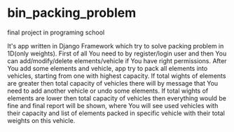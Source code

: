 # bin_packing_problem

final project in programing school

It's app written in Django Framework which try to solve packing problem in 1D(only weights).
First of all You need to by register/login user and then You can add/modify/delete elements/vehicle if You have right permissions.
After You add some elements and vehicle, app try to pack all elements into vehicles, starting from one with highest capacity.
If total wights of elements are greater then total capacity of vehicles there will by message that You need to add another vehicle or undo some elements.
If total wights of elements are lower then total capacity of vehicles then everything would be fine and final report will be shown,
where You will see used vehicles with their capacity and list of elements packed in specific vehicle with their total weights on this vehicle.